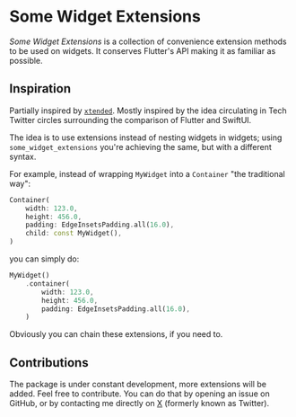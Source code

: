 # Some Widget Extensions

_Some Widget Extensions_ is a collection of convenience extension methods to be used on widgets. It conserves Flutter's API making it as familiar as possible.

## Inspiration

Partially inspired by [`xtended`](https://pub.dev/packages/xtended). Mostly inspired by the idea circulating in Tech Twitter circles surrounding the comparison of Flutter and SwiftUI.

The idea is to use extensions instead of nesting widgets in widgets; using `some_widget_extensions` you're achieving the same, but with a different syntax.

For example, instead of wrapping `MyWidget` into a `Container` "the traditional way":

```dart
Container(
    width: 123.0,
    height: 456.0,
    padding: EdgeInsetsPadding.all(16.0),
    child: const MyWidget(),
)
```

you can simply do:

```dart
MyWidget()
    .container(
        width: 123.0,
        height: 456.0,
        padding: EdgeInsetsPadding.all(16.0),
    )
```

Obviously you can chain these extensions, if you need to.

## Contributions

The package is under constant development, more extensions will be added. Feel free to contribute. You can do that by opening an issue on GitHub, or by contacting me directly on [X](https://twitter.com/peteralexbizjak) (formerly known as Twitter).